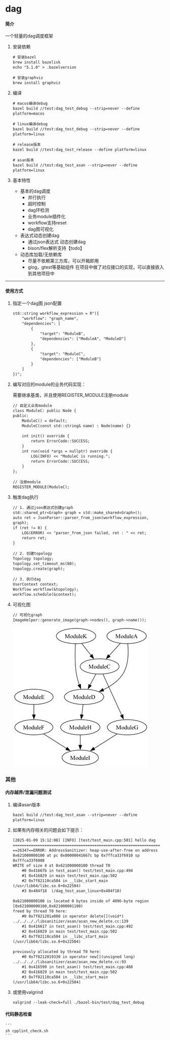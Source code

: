 # dag 

#### 简介
一个轻量的dag调度框架

1. 安装依赖
    ```
    # 安装bazel
    brew install bazelisk
    echo "5.1.0" > .bazelversion

    # 安装graphviz 
    brew install graphviz 
    ```

2. 编译
    ```
    # macos编译debug
    bazel build //test:dag_test_debug --strip=never --define platform=macos

    # linux编译debug
    bazel build //test:dag_test_debug --strip=never --define platform=linux

    # release版本
    bazel build //test:dag_test_release --define platform=linux

    # asan版本
    bazel build //test:dag_test_asan --strip=never --define platform=linux
    ```

3. 基本特性
    - 基本的dag调度
        * 并行执行
        * 超时控制
        * dag环检测
        * 业务module插件化
        * workflow支持reset
        * dag图可视化
    - 表达式动态创建dag
        * 通过json表达式 动态创建dag
        * bison/flex解析支持【todo】
    - 动态库加载/无依赖库
        * 尽量不依赖第三方库，可以开箱即用
        * glog，gtest等基础组件 在项目中做了对应接口的实现，可以直接嵌入到其他项目中

------

#### 使用方式
1. 指定一个dag图 json配置
    ```
    std::string workflow_expression = R"({
        "workflow": "graph_name",
        "dependencies": [
            {
                "target": "ModuleB",
                "dependencies": ["ModuleA", "ModuleD"]
            },
            {
                "target": "ModuleC",
                "dependencies": ["ModuleB"]
            }
        ]
    })";
    ```

2. 编写对应的module的业务代码实现：
    
    需要继承基类，并且使用REGISTER_MODULE注册module
    ```
    // 自定义业务module
    class ModuleC: public Node {
    public:
        ModuleC() = default;
        ModuleC(const std::string& name) : Node(name) {}

        int init() override {
            return ErrorCode::SUCCESS;
        }
        int run(void *args = nullptr) override {
            LOG(INFO) << "ModuleC is running.";
            return ErrorCode::SUCCESS;
        }
    };

    // 注册module
    REGISTER_MODULE(ModuleC);
    ```

3. 触发dag执行
    ```
    // 1. 通过json表达式创建graph
    std::shared_ptr<Graph> graph = std::make_shared<Graph>();
    auto ret = JsonParser::parser_from_json(workflow_expression, graph);
    if (ret != 0) {
        LOG(ERROR) << "parser_from_json failed, ret : " << ret;
        return ret;
    }

    // 2. 创建topology
    Topology topology;
    topology.set_timeout_ms(80);
    topology.create(graph);

    // 3. 执行dag
    UserContext context;
    Workflow workflow(&topology);
    workflow.schedule(&context);
    ```

4. 可视化图
    ```
    // 可视化graph
    ImageHelper::generate_image(graph->nodes(), graph->name());
    ```
    
    ![](./doc/test_case_parser_expression2.png)


### 其他

#### 内存越界/泄漏问题测试
1. 编译asan版本
    ```
    bazel build //test:dag_test_asan --strip=never --define platform=linux
    ```

2. 如果有内存相关的问题会如下提示：
    ```
    [2025-01-09 15:12:08] [INFO] [test/test_main.cpp:501] hello dag 
    =================================================================
    ==26347==ERROR: AddressSanitizer: heap-use-after-free on address 0x621000000100 at pc 0x00000041667c bp 0x7ffca33f6910 sp 0x7ffca33f6908
    WRITE of size 4 at 0x621000000100 thread T0
        #0 0x41667b in test_asan() test/test_main.cpp:494
        #1 0x416829 in main test/test_main.cpp:502
        #2 0x7f82110ca504 in __libc_start_main (/usr/lib64/libc.so.6+0x22504)
        #3 0x404f18  (/dag_test_asan_linux+0x404f18)

    0x621000000100 is located 0 bytes inside of 4096-byte region [0x621000000100,0x621000001100)
    freed by thread T0 here:
        #0 0x7f821201a080 in operator delete[](void*) ../../.././libsanitizer/asan/asan_new_delete.cc:139
        #1 0x416617 in test_asan() test/test_main.cpp:492
        #2 0x416829 in main test/test_main.cpp:502
        #3 0x7f82110ca504 in __libc_start_main (/usr/lib64/libc.so.6+0x22504)

    previously allocated by thread T0 here:
        #0 0x7f8212019330 in operator new[](unsigned long) ../../.././libsanitizer/asan/asan_new_delete.cc:93
        #1 0x416599 in test_asan() test/test_main.cpp:488
        #2 0x416829 in main test/test_main.cpp:502
        #3 0x7f82110ca504 in __libc_start_main (/usr/lib64/libc.so.6+0x22504)
    ```

3. 或使用valgrind
    ```
    valgrind --leak-check=full ./bazel-bin/test/dag_test_debug 
    ```

#### 代码静态检查
    ```
    sh cpplint_check.sh
    ```